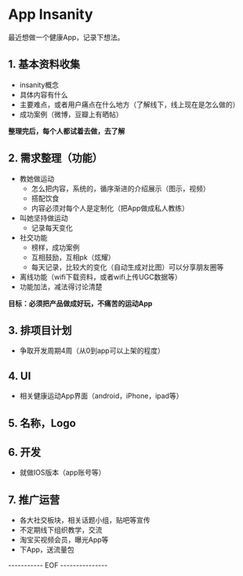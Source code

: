# App Insanity

最近想做一个健康App，记录下想法。

## 1. 基本资料收集
- insanity概念
- 具体内容有什么
- 主要难点，或者用户痛点在什么地方（了解线下，线上现在是怎么做的）
- 成功案例（微博，豆瓣上有晒帖）

**整理完后，每个人都试着去做，去了解**

## 2. 需求整理（功能）
- 教她做运动
	- 怎么把内容，系统的，循序渐进的介绍展示（图示，视频）
	- 搭配饮食
	- 内容必须对每个人是定制化（把App做成私人教练）
- 叫她坚持做运动
	- 记录每天变化
- 社交功能
	- 榜样，成功案例
	- 互相鼓励，互相pk（炫耀）
	- 每天记录，比较大的变化（自动生成对比图）可以分享朋友圈等
- 离线功能（wifi下载资料，或者wifi上传UGC数据等）
- 功能加法，减法得讨论清楚
	
**目标：必须把产品做成好玩，不痛苦的运动App**

## 3. 排项目计划
- 争取开发周期4周（从0到app可以上架的程度）

## 4. UI
- 相关健康运动App界面（android，iPhone，ipad等）

## 5. 名称，Logo

## 6. 开发
- 就做IOS版本（app账号等）

## 7. 推广运营
- 各大社交板块，相关话题小组，贴吧等宣传
- 不定期线下组织教学，交流
- 淘宝买视频会员，曝光App等
- 下App，送流量包

----------- EOF ---------------